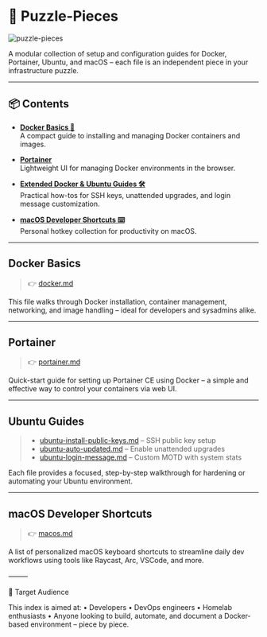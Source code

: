# 🧩 Puzzle-Pieces

![puzzle-pieces](assets/hero-puzzle-pieces)

A modular collection of setup and configuration guides for Docker, Portainer, Ubuntu, and macOS – each file is an independent piece in your infrastructure puzzle.

---

## 📦 Contents

- **[Docker Basics 🐳](#docker-basics)**  
  A compact guide to installing and managing Docker containers and images.

- **[Portainer](#portainer)**  
  Lightweight UI for managing Docker environments in the browser.

- **[Extended Docker & Ubuntu Guides 🛠️](#extended-docker--ubuntu-guides)**  
  Practical how-tos for SSH keys, unattended upgrades, and login message customization.

- **[macOS Developer Shortcuts ⌨️](#macos-developer-shortcuts)**  
  Personal hotkey collection for productivity on macOS.

---

## Docker Basics

> 👉 [docker.md](./docker.md)

This file walks through Docker installation, container management, networking, and image handling – ideal for developers and sysadmins alike.

---

## Portainer

> 👉 [portainer.md](./portainer.md)

Quick-start guide for setting up Portainer CE using Docker – a simple and effective way to control your containers via web UI.

---

## Ubuntu Guides

> - [ubuntu-install-public-keys.md](./ubuntu-install-public-keys.md) – SSH public key setup  
> - [ubuntu-auto-updated.md](./ubuntu-auto-updated.md) – Enable unattended upgrades  
> - [ubuntu-login-message.md](./ubuntu-login-message.md) – Custom MOTD with system stats  

Each file provides a focused, step-by-step walkthrough for hardening or automating your Ubuntu environment.

---

## macOS Developer Shortcuts

> 👉 [macos.md](./macos.md)

A list of personalized macOS keyboard shortcuts to streamline daily dev workflows using tools like Raycast, Arc, VSCode, and more.

⸻

🧠 Target Audience

This index is aimed at:
	•	Developers
	•	DevOps engineers
	•	Homelab enthusiasts
	•	Anyone looking to build, automate, and document a Docker-based environment – piece by piece.